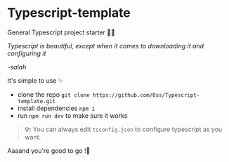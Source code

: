 # Typescript-template
General Typescript project starter 🤸‍♀️

*Typescript is beautiful, except when it comes to downloading it and configuring it*

*-salah*

It's simple to use ✨
- clone the repo `git clone https://github.com/0ss/Typescript-template.git`
- install dependencies `npm i`
- run `npm run dev` to make sure it works


> **💡:**   You can always edit `tsconfig.json` to configure typescript as you want.


Aaaand you're good to go !🧡
